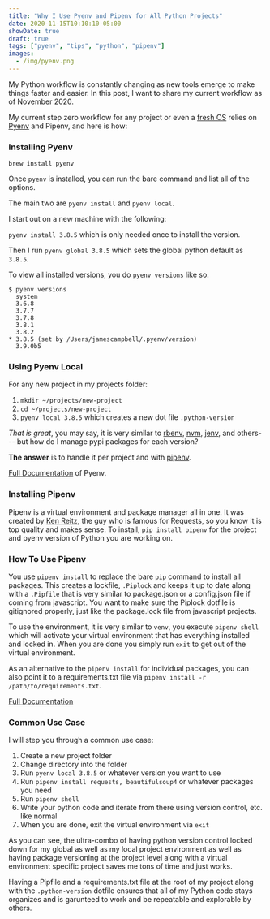 ```yaml
---
title: "Why I Use Pyenv and Pipenv for All Python Projects"
date: 2020-11-15T10:10:10-05:00
showDate: true
draft: true
tags: ["pyenv", "tips", "python", "pipenv"]
images:
  - /img/pyenv.png
---
```


My Python workflow is constantly changing as new tools emerge to make things faster and easier. In this post, I want to share my current workflow as of November 2020.

My current step zero workflow for any project or even a [fresh OS](https://github.com/jamesacampbell/fresh-mac) relies on [Pyenv](https://github.com/pyenv/pyenv) and Pipenv, and here is how:

### Installing Pyenv

```@bash
brew install pyenv
```

Once `pyenv` is installed, you can run the bare command and list all of the options.

The main two are `pyenv install` and `pyenv local`. 

I start out on a new machine with the following:

`pyenv install 3.8.5` which is only needed once to install the version.

Then I run `pyenv global 3.8.5` which sets the global python default as `3.8.5`.

To view all installed versions, you do `pyenv versions` like so:

```@bash
$ pyenv versions
  system
  3.6.8
  3.7.7
  3.7.8
  3.8.1
  3.8.2
* 3.8.5 (set by /Users/jamescampbell/.pyenv/version)
  3.9.0b5
```

### Using Pyenv Local

For any new project in my projects folder:

1. `mkdir ~/projects/new-project`
2. `cd ~/projects/new-project`
3. `pyenv local 3.8.5` which creates a new dot file `.python-version`

_That is great_, you may say, it is very similar to [rbenv](https://github.com/rbenv/rbenv), [nvm](https://github.com/nvm-sh/nvm), [jenv](https://www.jenv.be/), and others--- but how do I manage pypi packages for each version? 

**The answer** is to handle it per project and with [pipenv](https://pipenv.pypa.io/en/latest/).

[Full Documentation](https://github.com/pyenv/pyenv) of Pyenv.

### Installing Pipenv

Pipenv is a virtual environment and package manager all in one. It was created by [Ken Reitz](https://kenreitz.org/), the guy who is famous for Requests, so you know it is top quality and makes sense.
To install, `pip install pipenv` for the project and pyenv version of Python you are working on.

### How To Use Pipenv

You use `pipenv install` to replace the bare `pip` command to install all packages. This creates a lockfile, `.Piplock` and keeps it up to date along with a `.Pipfile` that is very similar to package.json or a config.json file if coming from javascript. You want to make sure the Piplock dotfile is gitignored properly, just like the package.lock file from  javascript projects.

To use the environment, it is very similar to `venv`, you execute `pipenv shell` which will activate your virtual environment that has everything installed and locked in. When you are done you simply run `exit` to get out of the virtual environment.

As an alternative to the `pipenv install` for individual packages, you can also point it to a requirements.txt file via `pipenv install -r /path/to/requirements.txt`. 

[Full Documentation](https://pipenv.pypa.io/en/latest/basics/)

### Common Use Case

I will step you through a common use case:

1. Create a new project folder
2. Change directory into the folder
3. Run `pyenv local 3.8.5` or whatever version you want to use
4. Run `pipenv install requests, beautifulsoup4` or whatever packages you need
5. Run `pipenv shell`
6. Write your python code and iterate from there using version control, etc. like normal
7. When you are done, exit the virtual environment via `exit`

As you can see, the ultra-combo of having python version control locked down for my global as well as my local project environment as well as having package versioning at the project level along with a virtual environment specific project saves me tons of time and just works. 

Having a Pipfile and a requirements.txt file at the root of my project along with the `.python-version` dotfile ensures that all of my Python code stays organizes and is garunteed to work and be repeatable and explorable by others.







